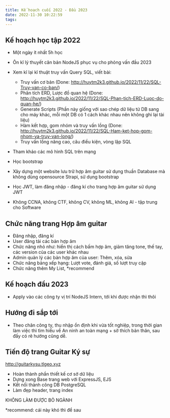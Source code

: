 ```yaml
---
title: Kế hoạch cuối 2022 - Đầu 2023
date: 2022-11-30 10:22:59
tags:
---
```


## Kế hoạch học tập 2022

- Một ngày ít nhất 5h học
- Ôn kĩ lý thuyết căn bản NodeJS phục vụ cho phỏng vấn đầu 2023
- Xem kĩ lại kĩ thuật truy vấn Query SQL, viết bài:
    - Truy vấn cơ bản (Done: http://huytm2k3.github.io/2022/11/22/SQL-Truy-van-co-ban/)
    - Phân tích ERD, Lược đồ quan hệ (Done: http://huytm2k3.github.io/2022/11/22/SQL-Phan-tich-ERD-Luoc-do-quan-he/)
    - Generate Scripts (Phần này giống với sao chép dữ liệu từ DB sang cho máy khác, mỗi một DB có 1 cách khác nhau nên không ghi lại tài liệu)
    - Hàm kết hợp, gom nhóm và truy vấn lồng (Done: http://huytm2k3.github.io/2022/11/22/SQL-Ham-ket-hop-gom-nhom-va-truy-van-long/)
    - Truy vấn lồng nâng cao, câu điều kiện, vòng lặp SQL

- Tham khảo các mô hình SQL trên mạng
- Học bootstrap
- Xây dựng một website lưu trữ hợp âm guitar sử dụng thuần Database mà không dùng opensource Strapi, sử dụng bootstrap
- Học JWT, làm đăng nhập - đăng kí cho trang hợp âm guitar sử dụng JWT
- Không CCNA, không CTF, không CV, không ML, không AI - tập trung cho Software

## Chức năng trang Hợp âm guitar

- Đăng nhập, đăng kí
- User đăng tải các bản hợp âm
- Chức năng nhỏ như: hiển thị cách bấm hợp âm, giảm tăng tone, thế tay, các version của các user khác nhau
- Admin quản lý các bản hợp âm của user: Thêm, xóa, sửa
- Chức năng bảng xếp hạng: Lượt vote, đánh giá, số lượt truy cập
- Chức năng thêm My List, *recommend

## Kế hoạch đầu 2023

- Apply vào các công ty vị trí NodeJS Intern, tới khi được nhận thì thôi

## Hướng đi sắp tới

- Theo chân công ty, thu nhập ổn định khi vừa tốt nghiệp, trong thời gian làm việc thì tìm hiểu về An ninh an toàn mạng + sở thích bản thân, sau đấy có rẽ hướng cũng dễ.

## Tiến độ trang Guitar Ký sự

http://guitarkysu.tlgeo.xyz

- Hoàn thành phần thiết kế cơ sở dữ liệu
- Dựng xong Base trang web với ExpressJS, EJS
- Kết nối thành công DB PostgreSQL
- Làm đẹp header, trang index



KHÔNG LÀM ĐƯỢC BỎ NGÀNH

*recommend: cái này khó thì để sau

